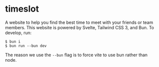 # timeslot

A website to help you find the best time to meet with your friends or team members.
This website is powered by Svelte, Tailwind CSS 3, and Bun. To develop, run:

```
$ bun i
$ bun run --bun dev
```

The reason we use the `--bun` flag is to force vite to use bun rather than node.